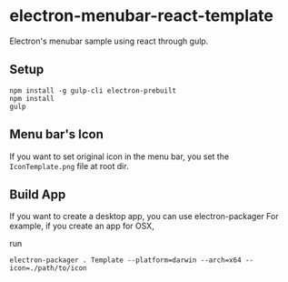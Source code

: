 # electron-menubar-react-template

Electron's menubar sample using react through gulp.

## Setup

```
npm install -g gulp-cli electron-prebuilt
npm install
gulp
```

## Menu bar's Icon

If you want to set original icon in the menu bar,
you set the `IconTemplate.png` file at root dir.

## Build App

If you want to create a desktop app, you can use electron-packager
For example, if you create an app for OSX,

run

```
electron-packager . Template --platform=darwin --arch=x64 --icon=./path/to/icon
```